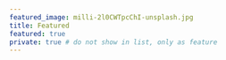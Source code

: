 ```yaml
---
featured_image: milli-2l0CWTpcChI-unsplash.jpg
title: Featured
featured: true
private: true # do not show in list, only as feature
---
```


